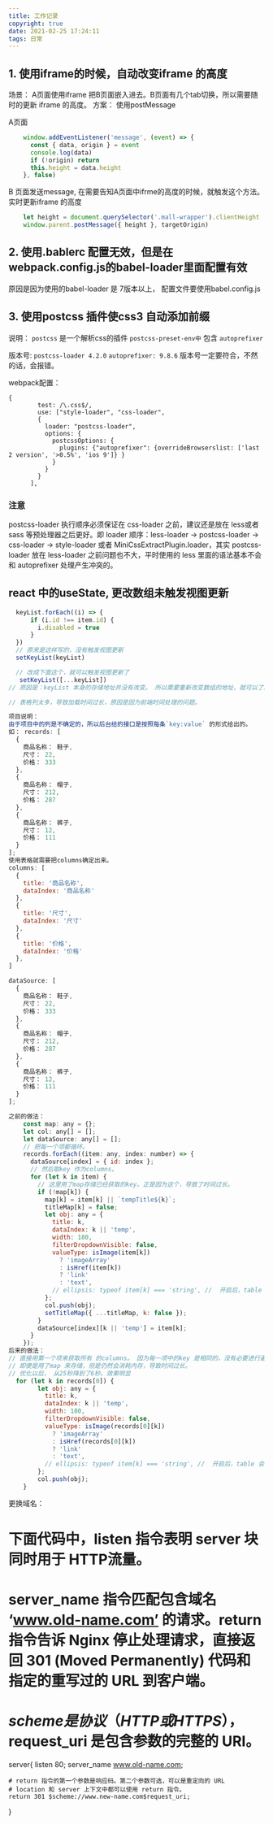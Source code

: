 ```yaml
---
title: 工作记录
copyright: true
date: 2021-02-25 17:24:11
tags: 日常
---
```


## 1. 使用iframe的时候，自动改变iframe 的高度
场景： A页面使用iframe 把B页面嵌入进去。B页面有几个tab切换，所以需要随时的更新 iframe 的高度。
方案： 使用postMessage

A页面
```javascript
    window.addEventListener('message', (event) => {
      const { data, origin } = event
      console.log(data)
      if (!origin) return
      this.height = data.height
    }, false)
```

B 页面发送message, 在需要告知A页面中ifrme的高度的时候，就触发这个方法。实时更新iframe 的高度
```javascript
    let height = document.querySelector('.mall-wrapper').clientHeight
    window.parent.postMessage({ height }, targetOrigin)
```


## 2. 使用.bablerc 配置无效，但是在webpack.config.js的babel-loader里面配置有效
原因是因为使用的babel-loader 是 7版本以上， 配置文件要使用babel.config.js


## 3. 使用postcss 插件使css3 自动添加前缀
说明： `postcss` 是一个解析css的插件
      `postcss-preset-env中` 包含 `autoprefixer`

版本号: 
`postcss-loader 4.2.0`
`autoprefixer: 9.8.6`
版本号一定要符合，不然的话，会报错。

webpack配置：
```
{
        test: /\.css$/,
        use: ["style-loader", "css-loader",
        {
          loader: "postcss-loader",
          options: {
            postcssOptions: {
              plugins: {"autoprefixer": {overrideBrowserslist: ['last 2 version', '>0.5%', 'ios 9']} }
            }
          } 
        }
      ],
```
### 注意
postcss-loader 执行顺序必须保证在 css-loader 之前，建议还是放在 less或者 sass 等预处理器之后更好。即 loader 顺序：less-loader -> postcss-loader -> css-loader -> style-loader 或者 MiniCssExtractPlugin.loader，其实 postcss-loader 放在 less-loader 之前问题也不大，平时使用的 less 里面的语法基本不会和 autoprefixer 处理产生冲突的。

## react 中的useState, 更改数组未触发视图更新

```javascript
  keyList.forEach((i) => {
      if (i.id !== item.id) {
        i.disabled = true
      }
  })
  // 原来是这样写的，没有触发视图更新
  setKeyList(keyList)

  // 改成下面这个，就可以触发视图更新了
   setKeyList([...keyList])
// 原因是：keyList 本身的存储地址并没有改变。 所以需要重新改变数组的地址，就可以了。
```

```javascript
// 表格列太多，导致加载时间过长，原因是因为前端时间处理的问题。

项目说明：
由于项目中的列是不确定的，所以后台给的接口是按照每条`key:value` 的形式给出的。
如： records: [
  {
    商品名称： 鞋子,
    尺寸： 22,
    价格： 333
  },
  {
    商品名称： 帽子,
    尺寸： 212,
    价格： 287
  },
  {
    商品名称： 裤子,
    尺寸： 12,
    价格： 111
  }
];
使用表格就需要把columns确定出来。
columns: [
  {
    title: '商品名称',
    dataIndex: '商品名称'
  },
  {
    title: '尺寸',
    dataIndex: '尺寸'
  },
  {
    title: '价格',
    dataIndex: '价格'
  },
]

dataSource: [
  {
    商品名称： 鞋子,
    尺寸： 22,
    价格： 333
  },
  {
    商品名称： 帽子,
    尺寸： 212,
    价格： 287
  },
  {
    商品名称： 裤子,
    尺寸： 12,
    价格： 111
  }
];

之前的做法：
    const map: any = {};
    let col: any[] = [];
    let dataSource: any[] = [];
    // 把每一个项都循环。
    records.forEach((item: any, index: number) => {
      dataSource[index] = { id: index };
      // 然后取key 作为columns。
      for (let k in item) {
        // 这里用了map存储已经获取的key。正是因为这个，导致了时间过长。
        if (!map[k]) {
          map[k] = item[k] || `tempTitle${k}`;
          titleMap[k] = false;
          let obj: any = {
            title: k,
            dataIndex: k || 'temp',
            width: 180,
            filterDropdownVisible: false,
            valueType: isImage(item[k])
              ? 'imageArray'
              : isHref(item[k])
              ? 'link'
              : 'text',
            // ellipsis: typeof item[k] === 'string', //  开启后，table 会加载慢
          };
          col.push(obj);
          setTitleMap({ ...titleMap, k: false });
        }
        dataSource[index][k || 'temp'] = item[k];
      }
    });
后来的做法：
// 直接用第一个项来获取所有 的columns。 因为每一项中的key 是相同的，没有必要进行遍历。
// 即便是用了map 来存储，但是仍然会消耗内存，导致时间过长。
// 优化以后， 从25秒降到了6秒。效果明显
  for (let k in records[0]) {
        let obj: any = {
          title: k,
          dataIndex: k || 'temp',
          width: 180,
          filterDropdownVisible: false,
          valueType: isImage(records[0][k])
            ? 'imageArray'
            : isHref(records[0][k])
            ? 'link'
            : 'text',
          // ellipsis: typeof item[k] === 'string', //  开启后，table 会加载慢
        };
        col.push(obj);
    }

```


更换域名：

# 下面代码中，listen 指令表明 server 块同时用于 HTTP流量。
# server_name 指令匹配包含域名 ‘www.old-name.com’ 的请求。return 指令告诉 Nginx 停止处理请求，直接返回 301 (Moved Permanently) 代码和指定的重写过的 URL 到客户端。
# $scheme 是协议（HTTP 或 HTTPS），$request_uri 是包含参数的完整的 URI。
server{
    listen         80;
    server_name www.old-name.com;
     
    # return 指令的第一个参数是响应码。第二个参数可选，可以是重定向的 URL
    # location 和 server 上下文中都可以使用 return 指令。
    return 301 $scheme://www.new-name.com$request_uri;
}
